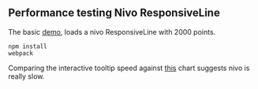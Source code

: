 ## Performance testing Nivo ResponsiveLine


The basic [demo](https://the4thamigo-uk.github.io/nivo-responsiveline-test/index.html), loads a nivo ResponsiveLine with 2000 points.

    npm install
    webpack

Comparing the interactive tooltip speed against [this](https://canvasjs.com/docs/charts/intro/high-performance-javascript-charts/) chart suggests nivo is really slow.


